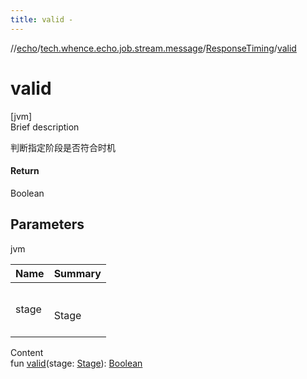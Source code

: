 ```yaml
---
title: valid -
---
```

//[echo](../../index.md)/[tech.whence.echo.job.stream.message](../index.md)/[ResponseTiming](index.md)/[valid](valid.md)



# valid  
[jvm]  
Brief description  


判断指定阶段是否符合时机



#### Return  


Boolean



## Parameters  
  
jvm  
  
|  Name|  Summary| 
|---|---|
| stage| <br><br>Stage<br><br>
  
  
Content  
fun [valid](valid.md)(stage: [Stage](../../tech.whence.echo.job.stream.provider/-stage/index.md)): [Boolean](https://kotlinlang.org/api/latest/jvm/stdlib/kotlin/-boolean/index.html)  



